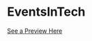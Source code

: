 # EventsInTech

[See a Preview Here](http://htmlpreview.github.io/?https://github.com/amyspeed/EventsInTech/blob/master/index.html)
